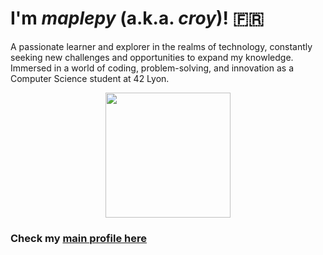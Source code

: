# I'm _maplepy_ (a.k.a. *croy*)! 🇫🇷

A passionate learner and explorer in the realms of technology, constantly seeking new challenges and opportunities to expand my knowledge. Immersed in a world of coding, problem-solving, and innovation as a Computer Science student at 42 Lyon.

<p align="center">
  <img src="https://upload.wikimedia.org/wikipedia/commons/8/8d/42_Logo.svg" width="200">
</p>

### Check my [main profile here](https://github.com/maplepy)
